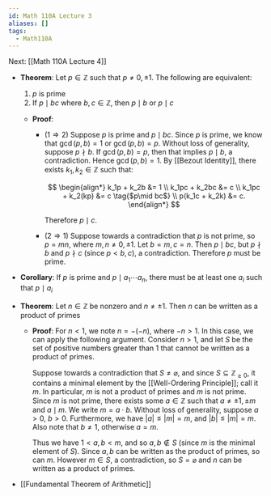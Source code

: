 ```yaml
---
id: Math 110A Lecture 3
aliases: []
tags:
  - Math110A
---
```


Next: [[Math 110A Lecture 4]]

- **Theorem**: Let $p\in \mathbb{Z}$ such that $p\neq 0, \pm 1$. The following
  are equivalent:

  1. $p$ is prime
  2. If $p\mid bc$ where $b, c\in \mathbb{Z}$, then $p\mid b$ or $p\mid c$

  - **Proof**:

    - ($1 \Rightarrow 2$) Suppose $p$ is prime and $p\mid bc$. Since $p$ is
      prime, we know that $\gcd(p, b) = 1$ or $\gcd(p, b) = p$. Without loss of
      generality, suppose $p\nmid b$. If $\gcd(p, b) = p$, then that implies
      $p\mid b$, a contradiction. Hence $\gcd(p, b) = 1$. By
      [[Bezout Identity]], there exists $k_1, k_2\in \mathbb{Z}$ such that:

      $$
      \begin{align*}
        k_1p + k_2b &= 1 \\
        k_1pc + k_2bc &= c \\
        k_1pc + k_2(kp) &= c \tag{$p\mid bc$} \\
        p(k_1c + k_2k) &= c.
      \end{align*}
      $$

      Therefore $p\mid c$.

    - ($2 \Rightarrow 1$) Suppose towards a contradiction that $p$ is not prime,
      so $p = mn$, where $m, n\neq 0, \pm 1$. Let $b = m, c = n$. Then
      $p\mid bc$, but $p\nmid b$ and $p\nmid c$ (since $p < b, c$), a
      contradiction. Therefore $p$ must be prime.

- **Corollary**: If $p$ is prime and $p\mid a_1 \dotsb a_n$, there must be at
  least one $a_i$ such that $p\mid a_i$
- **Theorem**: Let $n\in \mathbb{Z}$ be nonzero and $n\neq \pm 1$. Then $n$ can
  be written as a product of primes

  - **Proof**: For $n < 1$, we note $n = -(-n)$, where $-n > 1$. In this case,
    we can apply the following argument. Consider $n > 1$, and let $S$ be the
    set of positive numbers greater than 1 that cannot be written as a product
    of primes.

    Suppose towards a contradiction that $S\neq \varnothing$, and since
    $S\subseteq \mathbb{Z}_{\geq 0}$, it contains a minimal element by the
    [[Well-Ordering Principle]]; call it $m$. In particular, $m$ is not a
    product of primes and $m$ is not prime. Since $m$ is not prime, there exists
    some $a\in \mathbb{Z}$ such that $a\neq \pm 1, \pm m$ and $a\mid m$. We
    write $m = a\cdot b$. Without loss of generality, suppose $a > 0$, $b > 0$.
    Furthermore, we have $|a| \leq |m| = m$, and $|b|\leq |m| = m$. Also note
    that $b\neq 1$, otherwise $a = m$.

    Thus we have $1 < a, b < m$, and so $a, b\notin S$ (since $m$ is the minimal
    element of $S$). Since $a, b$ can be written as the product of primes, so
    can $m$. However $m\in S$, a contradiction, so $S = \varnothing$ and $n$ can
    be written as a product of primes.

- [[Fundamental Theorem of Arithmetic]]
